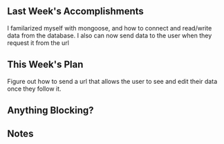 ## Last Week's Accomplishments

I familarized myself with mongoose, and how to connect and read/write data from the database. I also 
can now send data to the user when they request it from the url

## This Week's Plan

Figure out how to send a url that allows the user to see and edit their data once they follow it.

## Anything Blocking?



## Notes
